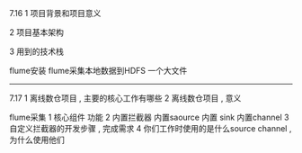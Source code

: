 7.16
1 项目背景和项目意义

2 项目基本架构

3 用到的技术栈


flume安装 
flume采集本地数据到HDFS   一个大文件

---
7.17
1 离线数仓项目  , 主要的核心工作有哪些
2 离线数仓项目  , 意义

flume采集 
1 核心组件 功能 
2 内置拦截器  内置saource  内置 sink  内置channel
3 自定义拦截器的开发步骤 , 完成需求 
4 你们工作时使用的是什么source  channel   , 为什么使用他们